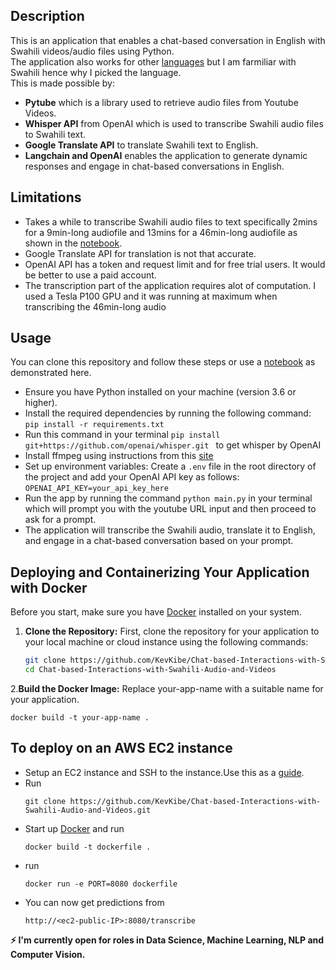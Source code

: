 ## Description

This is an application that enables a chat-based conversation in English with Swahili videos/audio files using Python.  <br>
The application also works for other [languages](https://platform.openai.com/docs/guides/speech-to-text/supported-languages) but I am farmiliar with Swahili hence why I picked the language.<br>
This is made possible by:
- **Pytube** which is a library used to retrieve audio files from Youtube Videos.
- **Whisper API** from OpenAI which is used to transcribe Swahili audio files to Swahili text.
- **Google Translate API** to translate Swahili text to English. 
- **Langchain and OpenAI**  enables the application to generate dynamic responses and engage in chat-based conversations in English.



## Limitations
- Takes a while to transcribe Swahili audio files to text specifically 2mins for a 9min-long audiofile and 13mins for a 46min-long audiofile as shown in the [notebook](https://github.com/KevKibe/Querying-Transcribed-Text/blob/main/yt_audio_to_chat_swahili.ipynb).
- Google Translate API for translation is not that accurate.
- OpenAI API has a token and request limit and for free trial users. It would be better to use a paid account.
- The transcription part of the application requires alot of computation. I used a Tesla P100 GPU and it was running at maximum when transcribing the 46min-long audio

## Usage
You can clone this repository and follow these steps or use a [notebook](https://github.com/KevKibe/Querying-Transcribed-Text/blob/main/yt_audio_to_chat_swahili.ipynb) as demonstrated here. 
- Ensure you have Python installed on your machine (version 3.6 or higher).
- Install the required dependencies by running the following command: `pip install -r requirements.txt`
- Run this  command in your terminal `pip install git+https://github.com/openai/whisper.git ` to get whisper by OpenAI
- Install ffmpeg using instructions from this [site](https://phoenixnap.com/kb/ffmpeg-windows)
- Set up environment variables: Create a `.env` file in the root directory of the project and add your OpenAI API key as follows:
  `OPENAI_API_KEY=your_api_key_here`
- Run the app by running the command `python main.py` in your terminal which will prompt you with the youtube URL input and then proceed to ask for a prompt.
- The application will transcribe the Swahili audio, translate it to English, and engage in a chat-based conversation based on your prompt.


## Deploying and Containerizing Your Application with Docker

Before you start, make sure you have [Docker](https://www.docker.com/get-started) installed on your system. 

1. **Clone the Repository:** First, clone the repository for your application to your local machine or cloud instance using the following commands:
   ```sh
   git clone https://github.com/KevKibe/Chat-based-Interactions-with-Swahili-Audio-and-Videos.git
   cd Chat-based-Interactions-with-Swahili-Audio-and-Videos
2.**Build the Docker Image:** Replace your-app-name with a suitable name for your application.
   ```
   docker build -t your-app-name .

 ```

## To deploy on an AWS EC2 instance
- Setup an EC2 instance and SSH to the instance.Use this as a [guide](https://www.machinelearningplus.com/deployment/deploy-ml-model-aws-ec2-instance/).
- Run
   ```
  git clone https://github.com/KevKibe/Chat-based-Interactions-with-Swahili-Audio-and-Videos.git
  ```
- Start up [Docker](https://docs.docker.com) and run
  ```
  docker build -t dockerfile .
  ```
- run
  ```
  docker run -e PORT=8080 dockerfile
  ```
- You can now get predictions from
  ```
  http://<ec2-public-IP>:8080/transcribe
  ```

**:zap: I'm currently open for roles in Data Science, Machine Learning, NLP and Computer Vision.**

